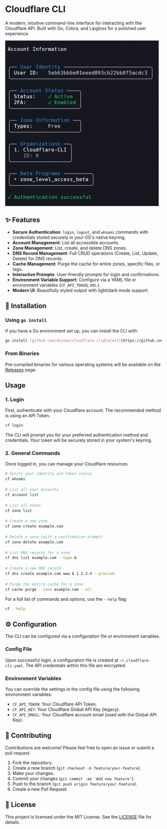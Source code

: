 # Cloudflare CLI

A modern, intuitive command-line interface for interacting with the Cloudflare API. Built with Go, Cobra, and Lipgloss for a polished user experience.

![Screenshot of cf whoami command](https://github.com/dajooo/cloudflare-cli/blob/main/assets/whoami.png)

## ✨ Features

-   **Secure Authentication**: `login`, `logout`, and `whoami` commands with credentials stored securely in your OS's native keyring.
-   **Account Management**: List all accessible accounts.
-   **Zone Management**: List, create, and delete DNS zones.
-   **DNS Record Management**: Full CRUD operations (Create, List, Update, Delete) for DNS records.
-   **Cache Management**: Purge the cache for entire zones, specific files, or tags.
-   **Interactive Prompts**: User-friendly prompts for login and confirmations.
-   **Environment Variable Support**: Configure via a YAML file or environment variables (`CF_API_TOKEN`, etc.).
-   **Modern UI**: Beautifully styled output with light/dark mode support.

## 🚀 Installation

### Using `go install`

If you have a Go environment set up, you can install the CLI with:

```sh
go install [github.com/dajooo/cloudflare-cli@latest](https://github.com/dajooo/cloudflare-cli@latest)
````

### From Binaries

Pre-compiled binaries for various operating systems will be available on the [Releases](https://www.google.com/search?q=https://github.com/dajooo/cloudflare-cli/releases) page.

## Usage

### 1\. Login

First, authenticate with your Cloudflare account. The recommended method is using an API Token.

```sh
cf login
```

The CLI will prompt you for your preferred authentication method and credentials. Your token will be securely stored in your system's keyring.

### 2\. General Commands

Once logged in, you can manage your Cloudflare resources.

```sh
# Verify your identity and token status
cf whoami

# List all your accounts
cf account list

# List all zones
cf zone list

# Create a new zone
cf zone create example.com

# Delete a zone (with a confirmation prompt)
cf zone delete example.com

# List DNS records for a zone
cf dns list example.com --type A

# Create a new DNS record
cf dns create example.com www A 1.2.3.4 --proxied

# Purge the entire cache for a zone
cf cache purge --zone example.com --all
```

For a full list of commands and options, use the `--help` flag:

```sh
cf --help
```

## ⚙️ Configuration

The CLI can be configured via a configuration file or environment variables.

### Config File

Upon successful login, a configuration file is created at `~/.cloudflare-cli.yaml`. The API credentials within this file are encrypted.

### Environment Variables

You can override the settings in the config file using the following environment variables:

- `CF_API_TOKEN`: Your Cloudflare API Token.
- `CF_API_KEY`: Your Cloudflare Global API Key (legacy).
- `CF_API_EMAIL`: Your Cloudflare account email (used with the Global API Key).

## 🤝 Contributing

Contributions are welcome\! Please feel free to open an issue or submit a pull request.

1.  Fork the repository.
2.  Create a new branch (`git checkout -b feature/your-feature`).
3.  Make your changes.
4.  Commit your changes (`git commit -am 'Add new feature'`).
5.  Push to the branch (`git push origin feature/your-feature`).
6.  Create a new Pull Request.

## 📄 License

This project is licensed under the MIT License. See the [LICENSE](https://www.google.com/search?q=LICENSE) file for details.

```